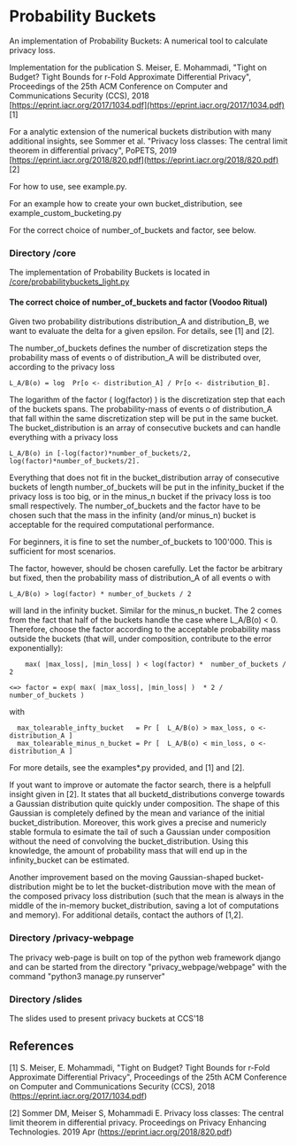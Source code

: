 # Probability Buckets

An implementation of Probability Buckets: A numerical tool to calculate privacy loss.

Implementation for the publication S. Meiser, E. Mohammadi, "Tight on Budget? Tight Bounds for r-Fold Approximate Differential Privacy", Proceedings of the 25th ACM Conference on Computer and Communications Security (CCS), 2018 [https://eprint.iacr.org/2017/1034.pdf](https://eprint.iacr.org/2017/1034.pdf) [1]

For a analytic extension of the numerical buckets distribution with many additional insights, see Sommer et al. "Privacy loss classes: The central limit theorem in differential privacy", PoPETS, 2019  [https://eprint.iacr.org/2018/820.pdf](https://eprint.iacr.org/2018/820.pdf) [2]

For how to use, see example.py. 

For an example how to create your own bucket_distribution, see example_custom_bucketing.py

For the correct choice of number_of_buckets and factor, see below.

### Directory /core 

The implementation of Probability Buckets is located in [/core/probabilitybuckets_light.py](./core/probabilitybuckets_light.py)

#### The correct choice of number_of_buckets and factor (Voodoo Ritual)
Given two probability distributions distribution_A and distribution_B, we want to evaluate the delta for a given epsilon. For details, see [1] and [2].

The number_of_buckets defines the number of discretization steps the probability mass of events o of distribution_A will be distributed over, according to the privacy loss 

    L_A/B(o) = log  Pr[o <- distribution_A] / Pr[o <- distribution_B]. 

The logarithm of the factor ( log(factor) ) is the discretization step that each of the buckets spans. The probability-mass of events o of distribution_A that fall within the same discretization step will be put in the same bucket. The bucket_distribution is an array of consecutive buckets and can handle everything with a privacy loss 

    L_A/B(o) in [-log(factor)*number_of_buckets/2, log(factor)*number_of_buckets/2]. 

Everything that does not fit in the bucket_distribution array of consecutive buckets of length number_of_buckets will be put in the infinity_bucket if the privacy loss is too big, or in the minus_n bucket if the privacy loss is too small respectively. The number_of_buckets and the factor have to be chosen such that the mass in the infinity (and/or minus_n) bucket is acceptable for the required computational performance. 

For beginners, it is fine to set the number_of_buckets to 100'000. This is sufficient for most scenarios. 

The factor, however, should be chosen carefully. Let the factor be arbitrary but fixed, then the probability mass of distribution_A of all events o with 

	L_A/B(o) > log(factor) * number_of_buckets / 2 

will land in the infinity bucket. Similar for the minus_n bucket. The 2 comes from the fact that half of the buckets handle the case where L_A/B(o) < 0. Therefore, choose the factor according to the acceptable probability mass outside the buckets (that will, under composition, contribute to the error exponentially):
	
        max( |max_loss|, |min_loss| ) < log(factor) *  number_of_buckets / 2

    <=> factor = exp( max( |max_loss|, |min_loss| )  * 2 /  number_of_buckets )
 	
 with  
      
      max_tolearable_infty_bucket   = Pr [  L_A/B(o) > max_loss, o <- distribution_A ] 
      max_tolearable_minus_n_bucket = Pr [  L_A/B(o) < min_loss, o <- distribution_A ] 

For more details, see the examples\*.py provided, and [1] and [2]. 

If yout want to improve or automate the factor search, there is a helpfull insight given in [2]. It states that all bucketd_distributions converge towards a Gaussian distribution quite quickly under composition. The shape of this Gaussian is completely defined by the mean and variance of the initial bucket_distribution. Moreover, this work gives a precise and numericly stable formula to esimate the tail of such a Gaussian under composition without the need of convolving the bucket_distribution. Using this knowledge, the amount of probability mass that will end up in the infinity_bucket can be estimated. 

Another improvement based on the moving Gaussian-shaped bucket-distribution might be to let the bucket-distribution move with the mean of the composed privacy loss distribution (such that the mean is always in the middle of the in-memory bucket_distribution, saving a lot of computations and memory). For additional details, contact the authors of [1,2]. 

### Directory /privacy-webpage
The privacy web-page is built on top of the python web framework django and can be started from the directory "privacy_webpage/webpage" with the command "python3 manage.py runserver"

### Directory /slides
The slides used to present privacy buckets at CCS'18

## References

[1] S. Meiser, E. Mohammadi, "Tight on Budget? Tight Bounds for r-Fold Approximate Differential Privacy", Proceedings of the 25th ACM Conference on Computer and Communications Security (CCS), 2018 (https://eprint.iacr.org/2017/1034.pdf)

[2] Sommer DM, Meiser S, Mohammadi E. Privacy loss classes: The central limit theorem in differential privacy. Proceedings on Privacy Enhancing Technologies. 2019 Apr (https://eprint.iacr.org/2018/820.pdf)


